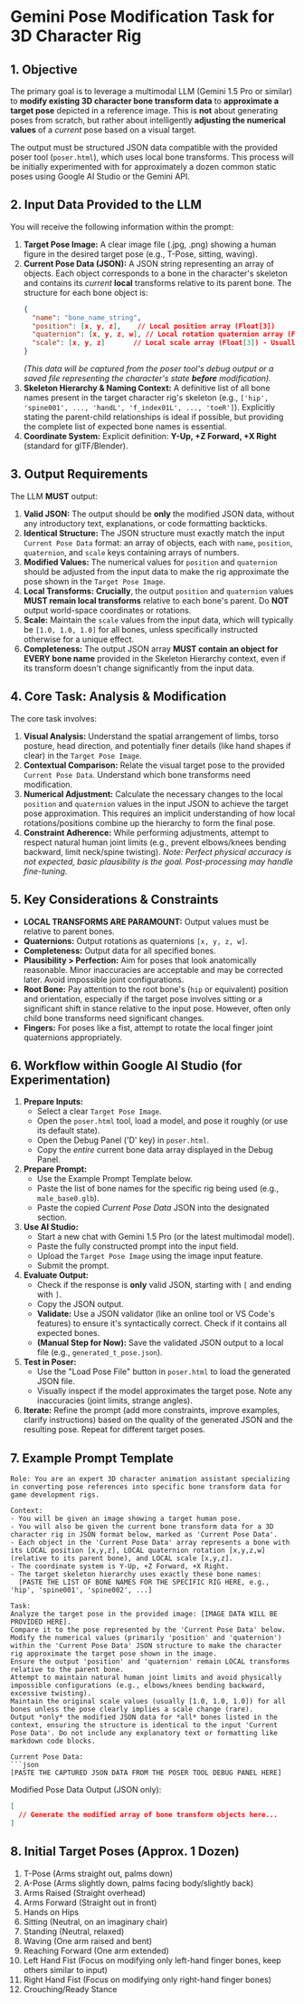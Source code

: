 # Gemini Pose Modification Task for 3D Character Rig

## 1. Objective

The primary goal is to leverage a multimodal LLM (Gemini 1.5 Pro or similar) to **modify existing 3D character bone transform data** to **approximate a target pose** depicted in a reference image. This is **not** about generating poses from scratch, but rather about intelligently **adjusting the numerical values** of a *current* pose based on a visual target.

The output must be structured JSON data compatible with the provided poser tool (`poser.html`), which uses local bone transforms. This process will be initially experimented with for approximately a dozen common static poses using Google AI Studio or the Gemini API.

## 2. Input Data Provided to the LLM

You will receive the following information within the prompt:

1.  **Target Pose Image:** A clear image file (.jpg, .png) showing a human figure in the desired target pose (e.g., T-Pose, sitting, waving).
2.  **Current Pose Data (JSON):** A JSON string representing an array of objects. Each object corresponds to a bone in the character's skeleton and contains its *current* **local** transforms relative to its parent bone. The structure for each bone object is:
    ```json
    {
      "name": "bone_name_string",
      "position": [x, y, z],    // Local position array (Float[3])
      "quaternion": [x, y, z, w], // Local rotation quaternion array (Float[4])
      "scale": [x, y, z]       // Local scale array (Float[3]) - Usually [1,1,1]
    }
    ```
    *(This data will be captured from the poser tool's debug output or a saved file representing the character's state **before** modification).*
3.  **Skeleton Hierarchy & Naming Context:** A definitive list of all bone names present in the target character rig's skeleton (e.g., `['hip', 'spine001', ..., 'handL', 'f_index01L', ..., 'toeR']`). Explicitly stating the parent-child relationships is ideal if possible, but providing the complete list of expected bone names is essential.
4.  **Coordinate System:** Explicit definition: **Y-Up, +Z Forward, +X Right** (standard for glTF/Blender).

## 3. Output Requirements

The LLM **MUST** output:

1.  **Valid JSON:** The output should be **only** the modified JSON data, without any introductory text, explanations, or code formatting backticks.
2.  **Identical Structure:** The JSON structure must exactly match the input `Current Pose Data` format: an array of objects, each with `name`, `position`, `quaternion`, and `scale` keys containing arrays of numbers.
3.  **Modified Values:** The numerical values for `position` and `quaternion` should be adjusted from the input data to make the rig approximate the pose shown in the `Target Pose Image`.
4.  **Local Transforms:** **Crucially**, the output `position` and `quaternion` values **MUST remain local transforms** relative to each bone's parent. Do **NOT** output world-space coordinates or rotations.
5.  **Scale:** Maintain the `scale` values from the input data, which will typically be `[1.0, 1.0, 1.0]` for all bones, unless specifically instructed otherwise for a unique effect.
6.  **Completeness:** The output JSON array **MUST contain an object for EVERY bone name** provided in the Skeleton Hierarchy context, even if its transform doesn't change significantly from the input data.

## 4. Core Task: Analysis & Modification

The core task involves:

1.  **Visual Analysis:** Understand the spatial arrangement of limbs, torso posture, head direction, and potentially finer details (like hand shapes if clear) in the `Target Pose Image`.
2.  **Contextual Comparison:** Relate the visual target pose to the provided `Current Pose Data`. Understand which bone transforms need modification.
3.  **Numerical Adjustment:** Calculate the necessary changes to the local `position` and `quaternion` values in the input JSON to achieve the target pose approximation. This requires an implicit understanding of how local rotations/positions combine up the hierarchy to form the final pose.
4.  **Constraint Adherence:** While performing adjustments, attempt to respect natural human joint limits (e.g., prevent elbows/knees bending backward, limit neck/spine twisting). *Note: Perfect physical accuracy is not expected, basic plausibility is the goal. Post-processing may handle fine-tuning.*

## 5. Key Considerations & Constraints

*   **LOCAL TRANSFORMS ARE PARAMOUNT:** Output values must be relative to parent bones.
*   **Quaternions:** Output rotations as quaternions `[x, y, z, w]`.
*   **Completeness:** Output data for all specified bones.
*   **Plausibility > Perfection:** Aim for poses that look anatomically reasonable. Minor inaccuracies are acceptable and may be corrected later. Avoid impossible joint configurations.
*   **Root Bone:** Pay attention to the root bone's (`hip` or equivalent) position and orientation, especially if the target pose involves sitting or a significant shift in stance relative to the input pose. However, often only child bone transforms need significant changes.
*   **Fingers:** For poses like a fist, attempt to rotate the local finger joint quaternions appropriately.

## 6. Workflow within Google AI Studio (for Experimentation)

1.  **Prepare Inputs:**
    *   Select a clear `Target Pose Image`.
    *   Open the `poser.html` tool, load a model, and pose it roughly (or use its default state).
    *   Open the Debug Panel ('D' key) in `poser.html`.
    *   Copy the *entire* current bone data array displayed in the Debug Panel.
2.  **Prepare Prompt:**
    *   Use the Example Prompt Template below.
    *   Paste the list of bone names for the specific rig being used (e.g., `male_base0.glb`).
    *   Paste the copied *Current Pose Data* JSON into the designated section.
3.  **Use AI Studio:**
    *   Start a new chat with Gemini 1.5 Pro (or the latest multimodal model).
    *   Paste the fully constructed prompt into the input field.
    *   Upload the `Target Pose Image` using the image input feature.
    *   Submit the prompt.
4.  **Evaluate Output:**
    *   Check if the response is **only** valid JSON, starting with `[` and ending with `]`.
    *   Copy the JSON output.
    *   **Validate:** Use a JSON validator (like an online tool or VS Code's features) to ensure it's syntactically correct. Check if it contains all expected bones.
    *   **(Manual Step for Now):** Save the validated JSON output to a local file (e.g., `generated_t_pose.json`).
5.  **Test in Poser:**
    *   Use the "Load Pose File" button in `poser.html` to load the generated JSON file.
    *   Visually inspect if the model approximates the target pose. Note any inaccuracies (joint limits, strange angles).
6.  **Iterate:** Refine the prompt (add more constraints, improve examples, clarify instructions) based on the quality of the generated JSON and the resulting pose. Repeat for different target poses.

## 7. Example Prompt Template

```text
Role: You are an expert 3D character animation assistant specializing in converting pose references into specific bone transform data for game development rigs.

Context:
- You will be given an image showing a target human pose.
- You will also be given the current bone transform data for a 3D character rig in JSON format below, marked as 'Current Pose Data'.
- Each object in the 'Current Pose Data' array represents a bone with its LOCAL position [x,y,z], LOCAL quaternion rotation [x,y,z,w] (relative to its parent bone), and LOCAL scale [x,y,z].
- The coordinate system is Y-Up, +Z Forward, +X Right.
- The target skeleton hierarchy uses exactly these bone names:
  [PASTE THE LIST OF BONE NAMES FOR THE SPECIFIC RIG HERE, e.g., 'hip', 'spine001', 'spine002', ...]

Task:
Analyze the target pose in the provided image: [IMAGE DATA WILL BE PROVIDED HERE].
Compare it to the pose represented by the 'Current Pose Data' below.
Modify the numerical values (primarily 'position' and 'quaternion') within the 'Current Pose Data' JSON structure to make the character rig approximate the target pose shown in the image.
Ensure the output 'position' and 'quaternion' remain LOCAL transforms relative to the parent bone.
Attempt to maintain natural human joint limits and avoid physically impossible configurations (e.g., elbows/knees bending backward, excessive twisting).
Maintain the original scale values (usually [1.0, 1.0, 1.0]) for all bones unless the pose clearly implies a scale change (rare).
Output *only* the modified JSON data for *all* bones listed in the context, ensuring the structure is identical to the input 'Current Pose Data'. Do not include any explanatory text or formatting like markdown code blocks.

Current Pose Data:
```json
[PASTE THE CAPTURED JSON DATA FROM THE POSER TOOL DEBUG PANEL HERE]
```

Modified Pose Data Output (JSON only):
```json
[
  // Generate the modified array of bone transform objects here...
]
```

## 8. Initial Target Poses (Approx. 1 Dozen)

1.  T-Pose (Arms straight out, palms down)
2.  A-Pose (Arms slightly down, palms facing body/slightly back)
3.  Arms Raised (Straight overhead)
4.  Arms Forward (Straight out in front)
5.  Hands on Hips
6.  Sitting (Neutral, on an imaginary chair)
7.  Standing (Neutral, relaxed)
8.  Waving (One arm raised and bent)
9.  Reaching Forward (One arm extended)
10. Left Hand Fist (Focus on modifying only left-hand finger bones, keep others similar to input)
11. Right Hand Fist (Focus on modifying only right-hand finger bones)
12. Crouching/Ready Stance